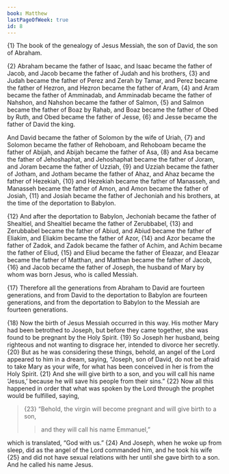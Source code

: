 ```yaml
---
book: Matthew
lastPageOfWeek: true
id: 8
---
```


{1} The book of the genealogy of Jesus Messiah, the son of David, the son of Abraham.

{2} Abraham became the father of Isaac, and Isaac became the father of Jacob, and Jacob became the father of Judah and his brothers, {3} and Judah became the father of Perez and Zerah by Tamar, and Perez became the father of Hezron, and Hezron became the father of Aram, {4} and Aram became the father of Amminadab, and Amminadab became the father of Nahshon, and Nahshon became the father of Salmon, {5} and Salmon became the father of Boaz by Rahab, and Boaz became the father of Obed by Ruth, and Obed became the father of Jesse, {6} and Jesse became the father of David the king.

And David became the father of Solomon by the wife of Uriah, {7} and Solomon became the father of Rehoboam, and Rehoboam became the father of Abijah, and Abijah became the father of Asa, {8} and Asa became the father of Jehoshaphat, and Jehoshaphat became the father of Joram, and Joram became the father of Uzziah, {9} and Uzziah became the father of Jotham, and Jotham became the father of Ahaz, and Ahaz became the father of Hezekiah, {10} and Hezekiah became the father of Manasseh, and Manasseh became the father of Amon, and Amon became the father of Josiah, {11} and Josiah became the father of Jechoniah and his brothers, at the time of the deportation to Babylon.

{12} And after the deportation to Babylon, Jechoniah became the father of Shealtiel, and Shealtiel became the father of Zerubbabel, {13} and Zerubbabel became the father of Abiud, and Abiud became the father of Eliakim, and Eliakim became the father of Azor, {14} and Azor became the father of Zadok, and Zadok became the father of Achim, and Achim became the father of Eliud, {15} and Eliud became the father of Eleazar, and Eleazar became the father of Matthan, and Matthan became the father of Jacob, {16} and Jacob became the father of Joseph, the husband of Mary by whom was born Jesus, who is called Messiah.

{17} Therefore all the generations from Abraham to David are fourteen generations, and from David to the deportation to Babylon are fourteen generations, and from the deportation to Babylon to the Messiah are fourteen generations.

{18} Now the birth of Jesus Messiah occurred in this way. His mother Mary had been betrothed to Joseph, but before they came together, she was found to be pregnant by the Holy Spirit. {19} So Joseph her husband, being righteous and not wanting to disgrace her, intended to divorce her secretly. {20} But as he was considering these things, behold, an angel of the Lord appeared to him in a dream, saying, “Joseph, son of David, do not be afraid to take Mary as your wife, for what has been conceived in her is from the Holy Spirit. {21} And she will give birth to a son, and you will call his name ‘Jesus,’ because he will save his people from their sins.” {22} Now all this happened in order that what was spoken by the Lord through the prophet would be fulfilled, saying,

> {23} “Behold, the virgin will become pregnant and will give birth to a son,
>> and they will call his name Emmanuel,”

which is translated, “God with us.” {24} And Joseph, when he woke up from sleep, did as the angel of the Lord commanded him, and he took his wife
{25} and did not have sexual relations with her until she gave birth to a son. And he called his name Jesus.